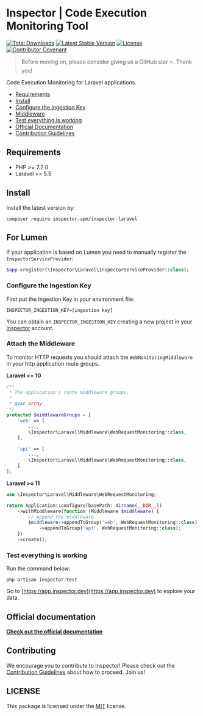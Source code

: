 # Inspector | Code Execution Monitoring Tool

[![Total Downloads](https://poser.pugx.org/inspector-apm/inspector-laravel/downloads)](//packagist.org/packages/inspector-apm/inspector-laravel)
[![Latest Stable Version](https://poser.pugx.org/inspector-apm/inspector-laravel/v/stable)](https://packagist.org/packages/inspector-apm/inspector-laravel)
[![License](https://poser.pugx.org/inspector-apm/inspector-laravel/license)](//packagist.org/packages/inspector-apm/inspector-laravel)
[![Contributor Covenant](https://img.shields.io/badge/Contributor%20Covenant-2.1-4baaaa.svg)](code_of_conduct.md)

> Before moving on, please consider giving us a GitHub star ⭐️. Thank you!

Code Execution Monitoring for Laravel applications.

- [Requirements](#requirements)
- [Install](#install)
- [Configure the Ingestion Key](#key)
- [Middleware](#middleware)
- [Test everything is working](#test)
- [Official Documentation](https://docs.inspector.dev/guides/laravel)
- [Contribution Guidelines](#contribution)

<a name="requirements"></a>

## Requirements

- PHP >= 7.2.0
- Laravel >= 5.5

<a name="install"></a>

## Install

Install the latest version by:

```
composer require inspector-apm/inspector-laravel
```

## For Lumen
If your application is based on Lumen you need to manually register the `InspectorServiceProvider`:

```php
$app->register(\Inspector\Laravel\InspectorServiceProvider::class);
```


<a name="key"></a>

### Configure the Ingestion Key

First put the Ingestion Key in your environment file:

```
INSPECTOR_INGESTION_KEY=[ingestion key]
```

You can obtain an `INSPECTOR_INGESTION_KEY` creating a new project in your [Inspector](https://inspector.dev) account.

<a name="middleware"></a>

### Attach the Middleware

To monitor HTTP requests you should attach the `WebMonitoringMiddleware` in your http application route groups.

**Laravel <= 10**
```php
/**
 * The application's route middleware groups.
 *
 * @var array
 */
protected $middlewareGroups = [
    'web' => [
        ...,
        \Inspector\Laravel\Middleware\WebRequestMonitoring::class,
    ],

    'api' => [
        ...,
        \Inspector\Laravel\Middleware\WebRequestMonitoring::class,
    ]
];
```

**Laravel >= 11**
```php
use \Inspector\Laravel\Middleware\WebRequestMonitoring;

return Application::configure(basePath: dirname(__DIR__))
    ->withMiddleware(function (Middleware $middleware) {
        // Append the middleware
        $middleware->appendToGroup('web', WebRequestMonitoring::class)
            ->appendToGroup('api', WebRequestMonitoring::class);
    })
    ->create();
```

<a name="test"></a>

### Test everything is working

Run the command below:

```
php artisan inspector:test
```

Go to [https://app.inspector.dev](https://app.inspector.dev) to explore your data.

## Official documentation

**[Check out the official documentation](https://docs.inspector.dev/guides/laravel/installation)**

<a name="contribution"></a>

## Contributing

We encourage you to contribute to Inspector! Please check out the [Contribution Guidelines](CONTRIBUTING.md) about how to proceed. Join us!

## LICENSE

This package is licensed under the [MIT](LICENSE) license.

